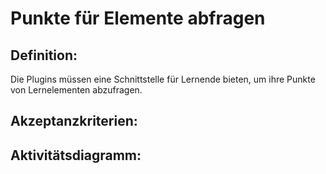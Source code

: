 # Punkte für Elemente abfragen

## Definition:

Die Plugins müssen eine Schnittstelle für Lernende bieten, um ihre Punkte von Lernelementen abzufragen.


## Akzeptanzkriterien:


## Aktivitätsdiagramm:

